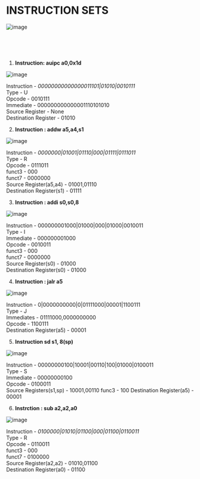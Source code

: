 # INSTRUCTION SETS

![image](https://github.com/user-attachments/assets/e6d8c66b-1e0c-4188-aecc-55b1d2d79b5f)

<br>
<br>
<br>

1. **Instruction: auipc a0,0x1d** <br>

![image](https://github.com/user-attachments/assets/6d8175fa-888d-4f76-9f76-edff8ad4d71c)



Instruction - _00000000000000011101|01010|0010111_ <br>
Type - U<br>
Opcode - 0010111<br>
Immediate - 000000000000001110101010<br>
Source Register - None<br>
Destination Register - 01010<br>

2. **Instruction : addw a5,a4,s1**<br>

![image](https://github.com/user-attachments/assets/7cb8f6ee-15f9-4260-9ee6-52aec9bbc198)


Instruction - _0000000|01001|01110|000|01111|0111011_<br>
Type - R<br>
Opcode - 0111011<br>
funct3 - 000 <br>
funct7 - 0000000<br>
Source Register(a5,a4) - 01001,01110<br>
Destination Register(s1) - 01111<br>

3. **Instruction : addi s0,s0,8**<br>
   
![image](https://github.com/user-attachments/assets/f166af4e-efb6-4514-882f-35c85aa84168)

Instruction - 000000001000|01000|000|01000|0010011<br>
Type - I<br>
Immediate - 000000001000<br>
Opcode - 0010011<br>
funct3 - 000 <br>
funct7 - 0000000<br>
Source Register(s0) - 01000<br>
Destination Register(s0) - 01000<br>

4. **Instruction : jalr a5**<br>

![image](https://github.com/user-attachments/assets/8b75bde3-cc27-486c-8126-797550e70deb)

Instruction - 0|0000000000|0|01111000|00001|1100111<br>
Type - J<br>
Immediates - 01111000,0000000000<br>
Opcode - 1100111<br>
Destination Register(a5) - 00001<br>

5. **Instruction sd s1, 8(sp)**<br>
   
 ![image](https://github.com/user-attachments/assets/4d6e1291-1fe6-4cc8-84e0-e5f7ff9a20f3)


Instruction - 00000000100|10001|00110|100|01000|0100011<br>
Type - S<br>
Immediate - 00000000100<br>
Opcode - 0100011<br>
Source Registers(s1,sp) - 10001,00110
func3 - 100
Destination Register(a5) - 00001<br>

6. **Instrction : sub a2,a2,a0**

![image](https://github.com/user-attachments/assets/84cdc49e-63ab-43d8-bdfc-48b472c85155)

Instruction - _0100000|01010|01100|000|01100|0110011_<br>
Type - R<br>
Opcode - 0110011<br>
funct3 - 000 <br>
funct7 - 0100000<br>
Source Register(a2,a2) - 01010,01100<br>
Destination Register(a0) - 01100<br>



